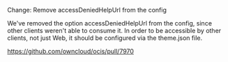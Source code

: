 Change: Remove accessDeniedHelpUrl from the config

We've removed the option accessDeniedHelpUrl from the config, since other clients weren't able to consume it.
In order to be accessible by other clients, not just Web, it should be configured via the theme.json file.

https://github.com/owncloud/ocis/pull/7970
